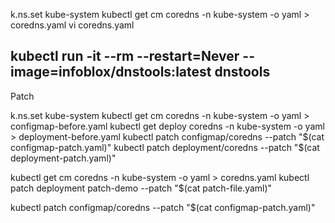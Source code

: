 k.ns.set kube-system
kubectl get cm coredns -n kube-system -o yaml > coredns.yaml
vi coredns.yaml

kubectl run -it --rm --restart=Never --image=infoblox/dnstools:latest dnstools
---
Patch

k.ns.set kube-system
kubectl get cm     coredns -n kube-system -o yaml > configmap-before.yaml
kubectl get deploy coredns -n kube-system -o yaml > deployment-before.yaml
kubectl patch configmap/coredns --patch "$(cat configmap-patch.yaml)"
kubectl patch deployment/coredns --patch "$(cat deployment-patch.yaml)"


kubectl get cm coredns -n kube-system -o yaml > coredns.yaml
kubectl patch deployment patch-demo --patch "$(cat patch-file.yaml)"

kubectl patch configmap/coredns --patch "$(cat configmap-patch.yaml)"
